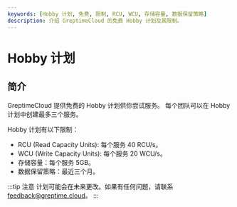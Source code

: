 ```yaml
---
keywords: [Hobby 计划, 免费, 限制, RCU, WCU, 存储容量, 数据保留策略]
description: 介绍 GreptimeCloud 的免费 Hobby 计划及其限制。
---
```


# Hobby 计划

## 简介

GreptimeCloud 提供免费的 Hobby 计划供你尝试服务。
每个团队可以在 Hobby 计划中创建最多三个服务。

Hobby 计划有以下限制：

- RCU (Read Capacity Units): 每个服务 40 RCU/s。
- WCU (Write Capacity Units): 每个服务 20 WCU/s。
- 存储容量：每个服务 5GB。
- 数据保留策略：最近三个月。

:::tip 注意
计划可能会在未来更改。如果有任何问题，请联系 [feedback@greptime.cloud](mailto:feedback@greptime.cloud)。
:::

<!-- 
## 升级到 Serverless Plan 或 Dedicated Plan

当服务的使用超出 Hobby Plan 的限制时，你可以升级到 [Serverless Plan](./serverless.md) 或 [Dedicated Plan](./dedicated.md) 以获取更多资源。

在 [GreptimeCloud 控制台](https://console.greptime.cloud/)，在服务详情页面点击 `升级` 并选择合适的计划。

TODO image -->
